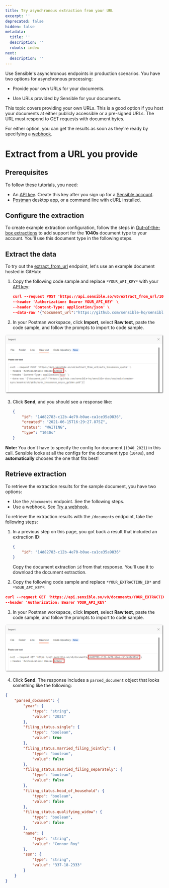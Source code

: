 ```yaml
---
title: Try asynchronous extraction from your URL
excerpt: ''
deprecated: false
hidden: false
metadata:
  title: ''
  description: ''
  robots: index
next:
  description: ''
---
```

Use Sensible's asynchronous endpoints in production scenarios. You have two options for asynchronous processing:

- Provide your own URLs for your documents. 

- Use URLs provided by Sensible for your documents. 

This topic covers providing your own URLs. This is a good option if you host your documents at either publicly accessible or a pre-signed URLs. The URL must respond to GET requests with document bytes.

For either option, you can get the results as soon as they're ready by specifying a [webhook](doc:api-tutorial-webhook).

Extract from a URL you provide 
====

Prerequisites
---

To follow these tutorials, you need:

- An [API key](https://app.sensible.so/account). Create this key after you sign up for a [Sensible account](https://app.sensible.so/register). 
- [Postman](https://www.postman.com/) desktop app, or a command line with cURL installed.

## Configure the extraction

To create example extraction configuration, follow the steps in [Out-of-the-box extractions](doc:library-quickstart) to add support for the **1040s** document type to your account. You'll use this document type in the following steps.

Extract the data 
----

To try out the [extract_from_url](https://docs.sensible.so/reference/extract-from-url) endpoint, let's use an example document hosted in GitHub:

1. Copy the following code sample and replace `*YOUR_API_KEY*` with your [API key](https://app.sensible.so/account/):

   ```json
   curl --request POST 'https://api.sensible.so/v0/extract_from_url/1040s' \
   --header 'Authorization: Bearer YOUR_API_KEY' \
   --header 'Content-Type: application/json' \
   --data-raw '{"document_url":"https://github.com/sensible-hq/sensible-configuration-library/raw/main/templates/Tax%20Forms/1040s/refdocs/1040_2021_sample.pdf"}'
   ```

   

3. In your Postman workspace, click **Import**, select **Raw text**, paste the code sample, and follow the prompts to import to code sample.

  ![Click to enlarge](https://raw.githubusercontent.com/sensible-hq/sensible-docs/main/readme-sync/assets/v0/images/final/api_quickstart_postman_1.png)

3. Click **Send**, and you should see a response like:

   ```json
   {
       "id": "14d82783-c12b-4e70-b0ae-ca1ce35a9836",
       "created": "2021-06-15T16:29:27.875Z",
       "status": "WAITING",
       "type": "1040s"
   }
   ```

**Note:** You don't have to specify the config for document (`1040_2021`) in this call. Sensible looks at all the configs for the document type (`1040s`), and **automatically** chooses the one that fits best!

Retrieve extraction
----

 To retrieve the extraction results for the sample document, you have two options:

- Use the `/documents` endpoint. See the following steps.
- Use a webhook. See [Try a webhook](doc:api-tutorial-webhook).


To retrieve the extraction results with the  `/documents` endpoint, take the following steps:


1. In a previous step on this page, you got back a result that included an extraction ID:

   ```json
   {
       "id": "14d82783-c12b-4e70-b0ae-ca1ce35a9836"
   }
   ```
   
   Copy the document extraction `id` from that response. You'll use it to download the document extraction.
   
3. Copy the following code sample and replace `*YOUR_EXTRACTION_ID*` and `*YOUR_API_KEY*`:

```json
curl --request GET 'https://api.sensible.so/v0/documents/YOUR_EXTRACTION_ID' \
--header 'Authorization: Bearer YOUR_API_KEY'
```

3. In your Postman workspace, click **Import**, select **Raw text**, paste the code sample, and follow the prompts to import to code sample.

  ![Click to enlarge](https://raw.githubusercontent.com/sensible-hq/sensible-docs/main/readme-sync/assets/v0/images/final/api_quickstart_postman_2.png)

4. Click **Send**. The response includes a `parsed_document` object that looks something like the following:

```json
{
	"parsed_document": {
		"year": {
			"type": "string",
			"value": "2021"
		},
		"filing_status.single": {
			"type": "boolean",
			"value": true
		},
		"filing_status.married_filing_jointly": {
			"type": "boolean",
			"value": false
		},
		"filing_status.married_filing_separately": {
			"type": "boolean",
			"value": false
		},
		"filing_status.head_of_household": {
			"type": "boolean",
			"value": false
		},
		"filing_status.qualifying_widow": {
			"type": "boolean",
			"value": false
		},
		"name": {
			"type": "string",
			"value": "Connor Roy"
		},
		"ssn": {
			"type": "string",
			"value": "337-18-2333"
		}
	}
}
```